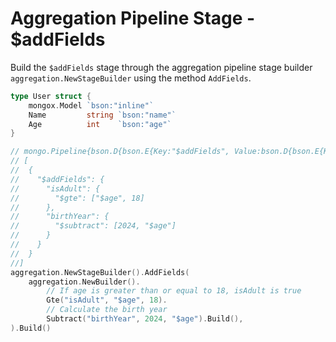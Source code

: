 # Aggregation Pipeline Stage - $addFields
Build the `$addFields` stage through the aggregation pipeline stage builder `aggregation.NewStageBuilder` using the method `AddFields`.

```go
type User struct {
	mongox.Model `bson:"inline"`
	Name         string `bson:"name"`
	Age          int    `bson:"age"`
}

// mongo.Pipeline{bson.D{bson.E{Key:"$addFields", Value:bson.D{bson.E{Key:"isAdult", Value:bson.D{bson.E{Key:"$gte", Value:[]interface {}{"$age", 18}}}}, bson.E{Key:"birthYear", Value:bson.D{bson.E{Key:"$subtract", Value:[]interface {}{2024, "$age"}}}}}}}}
// [
//  {
//    "$addFields": {
//      "isAdult": {
//        "$gte": ["$age", 18]
//      },
//      "birthYear": {
//        "$subtract": [2024, "$age"]
//      }
//    }
//  }
//]
aggregation.NewStageBuilder().AddFields(
    aggregation.NewBuilder().
        // If age is greater than or equal to 18, isAdult is true
        Gte("isAdult", "$age", 18).
        // Calculate the birth year
        Subtract("birthYear", 2024, "$age").Build(),
).Build()
```